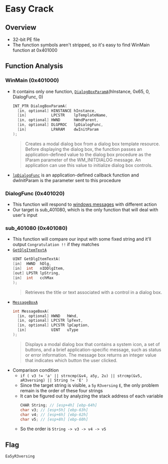 # Easy Crack
## Overview
* 32-bit PE file
* The function symbols aren't stripped, so it's easy to find WinMain function at 0x401000
## Function Analysis
### WinMain (0x401000)
* It contains only one function, [```DialogBoxParamA```](https://docs.microsoft.com/en-us/windows/win32/api/winuser/nf-winuser-dialogboxparama)(hInstance, 0x65, 0, DialogFunc, 0)
  ```c
  INT_PTR DialogBoxParamA(
    [in, optional] HINSTANCE hInstance,
    [in]           LPCSTR    lpTemplateName,
    [in, optional] HWND      hWndParent,
    [in, optional] DLGPROC   lpDialogFunc,
    [in]           LPARAM    dwInitParam
  );
  ```
  > Creates a modal dialog box from a dialog box template resource. Before displaying the dialog box, the function passes an application-defined value to the dialog box procedure as the lParam parameter of the WM_INITDIALOG message. An application can use this value to initialize dialog box controls.
* [```lpDialogFunc```](https://docs.microsoft.com/en-us/windows/win32/api/winuser/nc-winuser-dlgproc) is an application-defined callback function and dwInitParam is the parameter sent to this procedure
### DialogFunc (0x401020)
* This function will respond to [windows messages](https://wiki.winehq.org/List_Of_Windows_Messages) with different action
* Our target is sub_401080, which is the only function that will deal with user's input

### sub_401080 (0x401080)
* This function will compare our input with some fixed string and it'll output ```Congratulation !!``` if they matches
* [```GetDlgItemTextA```](https://docs.microsoft.com/en-us/windows/win32/api/winuser/nf-winuser-getdlgitemtexta)
  ```c
  UINT GetDlgItemTextA(
  [in]  HWND  hDlg,
  [in]  int   nIDDlgItem,
  [out] LPSTR lpString,
  [in]  int   cchMax
  );
  ```
  > Retrieves the title or text associated with a control in a dialog box.
* [```MessageBoxA```](https://docs.microsoft.com/en-us/windows/win32/api/winuser/nf-winuser-messageboxa)
  ```c
  int MessageBoxA(
    [in, optional] HWND   hWnd,
    [in, optional] LPCSTR lpText,
    [in, optional] LPCSTR lpCaption,
    [in]           UINT   uType
  );
  ```
  > Displays a modal dialog box that contains a system icon, a set of buttons, and a brief application-specific message, such as status or error information. The message box returns an integer value that indicates which button the user clicked.
* Comparison condition
  * ```if ( v3 != 'a' || strncmp(&v4, a5y, 2u) || strcmp(&v5, aR3versing) || String != 'E' )```
  * Since the target string is visible, ```a``` ```5y``` ```R3versing``` ```E```, the only problem remain is the order of these four strings
  * It can be figured out by analyzing the stack address of each variable
      ```c
      CHAR String; // [esp+4h] [ebp-64h]
      char v3; // [esp+5h] [ebp-63h]
      char v4; // [esp+6h] [ebp-62h]
      char v5; // [esp+8h] [ebp-60h]
      ```
  * So the order is ```String -> v3 -> v4 -> v5```
## Flag
```Ea5yR3versing```